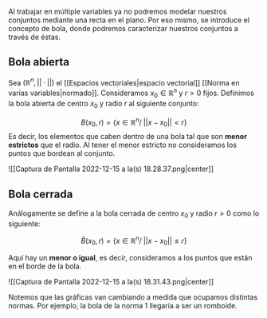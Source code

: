
Al trabajar en múltiple variables ya no podremos modelar nuestros conjuntos mediante una recta en el plano. Por eso mismo, se introduce el concepto de bola, donde podremos caracterizar nuestros conjuntos a través de éstas. 

## Bola abierta

Sea $(\mathbb{R}^n, ||·||)$ el [[Espacios vectoriales|espacio vectorial]] [[Norma en varias variables|normado]]. Consideramos $x_0 \in \mathbb{R}^n$ y $r>0$ fijos. Definimos la bola abierta de centro $x_0$ y radio $r$ al siguiente conjunto: 

$$ B(x_0, r) = \lbrace x\in\mathbb{R}^n / \;||x-x_0|| < r\rbrace $$ 
Es decir, los elementos que caben dentro de una bola tal que son **menor estrictos** que el radio. Al tener el menor estricto no consideramos los puntos que bordean al conjunto. 

![[Captura de Pantalla 2022-12-15 a la(s) 18.28.37.png|center]]


## Bola cerrada 

Análogamente se define a la bola cerrada de centro $x_0$ y radio $r>0$ como lo siguiente: 

$$\bar{B}(x_0, r) = \lbrace x\in\mathbb{R}^n / \; ||x-x_0|| \leq r\rbrace$$

Aquí hay un **menor o igual**, es decir, consideramos a los puntos que están en el borde de la bola. 

![[Captura de Pantalla 2022-12-15 a la(s) 18.31.43.png|center]]


Notemos que las gráficas van cambiando a medida que ocupamos distintas normas. Por ejemplo, la bola de la norma 1 llegaría a ser un romboide. 